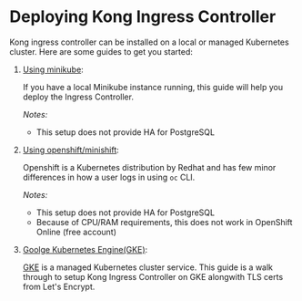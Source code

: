 # Deploying Kong Ingress Controller

Kong ingress controller can be installed on a local or managed
Kubernetes cluster. Here are some guides to get you started:

1. [Using minikube][0]:

   If you have a local Minikube instance running,
   this guide will help you deploy the Ingress Controller.

   *Notes:*
     - This setup does not provide HA for PostgreSQL

1. [Using openshift/minishift][1]:

    Openshift is a Kubernetes distribution by Redhat and
    has few minor differences in how a user logs in using
    `oc` CLI.

   *Notes:*
     - This setup does not provide HA for PostgreSQL
     - Because of CPU/RAM requirements,
       this does not work in OpenShift Online (free account)

1. [Goolge Kubernetes Engine(GKE)][2]:

   [GKE](https://cloud.google.com/kubernetes-engine/)
   is a managed Kubernetes cluster service.
   This guide is a walk through to setup Kong Ingress
   Controller on GKE alongwith TLS certs from
   Let's Encrypt.

[0]: minikube.md
[1]: openshift.md
[2]: gke.md
